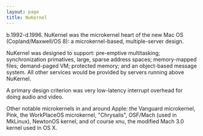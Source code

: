 ```yaml
---
layout: page
title: NuKernel
---
```




b.1992-d.1996. NuKernel was the microkernel heart of the new Mac OS (Copland/Maxwell/OS 8): a microkernel-based, multiple-server design.

NuKernel was designed to support: pre-emptive multitasking; synchronization primatives, large, sparse address spaces; memory-mapped files; demand-paged VM; protected memory; and an object-based message system. All other services would be provided by servers running above NuKernel.

A primary design criterion was very low-latency interrupt overhead for doing audio and video.

Other notable microkernels in and around Apple: the Vanguard microkernel, Pink, the WorkPlaceOS microkernel, "Chrysalis", OSF/Mach (used in MkLinux), NewtonOS kernel, and of course xnu, the modified Mach 3.0 kernel used in OS X.

